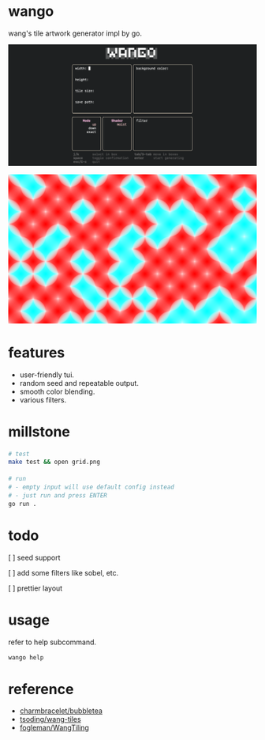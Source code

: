 # wango

wang's tile artwork generator impl by go.

![preview.png](./asset/screenshot.png)

![grid.png](./asset/grid.png)

# features

* user-friendly tui.
* random seed and repeatable output.
* smooth color blending.
* various filters.

# millstone


```bash
# test
make test && open grid.png

# run
# - empty input will use default config instead
# - just run and press ENTER
go run . 

```

# todo

[ ] seed support
 
[ ] add some filters like sobel, etc.

[ ] prettier layout

# usage 

refer to help subcommand.
```go
wango help

```

# reference
- [charmbracelet/bubbletea](https://github.com/charmbracelet/bubbletea)
- [tsoding/wang-tiles](https://github.com/tsoding/wang-tiles)
- [fogleman/WangTiling](https://github.com/fogleman/WangTiling)
